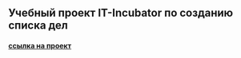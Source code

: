 ## Учебный проект IT-Incubator по созданию списка дел

#### [ссылка на проект](https://kaskodim.github.io/todoList/)